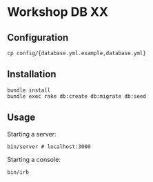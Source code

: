 # Workshop DB XX

## Configuration

```
cp config/{database.yml.example,database.yml}
```


## Installation

```
bundle install
bundle exec rake db:create db:migrate db:seed
```


## Usage

Starting a server:

```
bin/server # localhost:3000
```

Starting a console:

```
bin/irb
```
